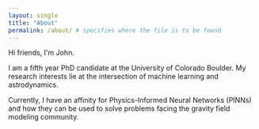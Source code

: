 ```yaml
---
layout: single
title: "About"
permalink: /about/ # specifies where the file is to be found
---
```


Hi friends, I'm John. 

I am a fifth year PhD candidate at the University of Colorado Boulder. My research interests lie at the intersection of machine learning and astrodynamics. 

Currently, I have an affinity for Physics-Informed Neural Networks (PINNs) and how they can be used to solve problems facing the gravity field modeling community. 
